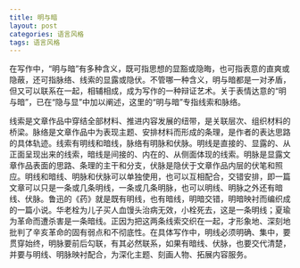 ```yaml
---
title: 明与暗
layout: post
categories: 语言风格
tags: 语言风格
---
```


在写作中，“明与暗”有多种含义，既可指思想的显豁或隐晦，也可指表意的直爽或隐蔽，还可指脉络、线索的显露或隐伏。不管哪一种含义，明与暗都是一对矛盾，但又可以联系在一起，相辅相成，成为写作的一种辩证艺术。关于表情达意的“明与暗”，已在“隐与显”中加以阐述，这里的“明与暗”专指线索和脉络。

线索是文章作品中穿结全部材料、推进内容发展的纽带，是关联层次、组织材料的桥梁。脉络是文章作品中为表现主题、安排材料而形成的条理，是作者的表达思路的具体轨迹。线索有明线和暗线，脉络有明脉和伏脉。明线是直接的、显露的、从正面呈现出来的线索，暗线是间接的、内在的、从侧面体现的线索。明脉是显露文章作品表面的思路、条理的主干和分支，伏脉是隐伏于文章作品内层的伏笔和照应。明线和暗线、明脉和伏脉可以单独使用，也可以互相配合，交错安排，即一篇文章可以只是一条或几条明线，一条或几条明脉，也可以明线、明脉之外还有暗线、伏脉。鲁迅的《药》就是既有明线，也有暗线，明暗交错，明暗映衬而编织成的一篇小说。华老栓为儿子买人血馒头治病无效，小栓死去，这是一条明线；夏瑜为革命而遭杀害是一条暗线。正因为把这两条线索交织在一起，才形象地、深刻地批判了辛亥革命的固有弱点和不彻底性。在具体写作中，明线必须明确、集中，要贯穿始终，明脉要前后勾联，有其必然联系，如果有暗线、伏脉，也要交代清楚，并要与明线、明脉映衬配合，为深化主题、刻画人物、拓展内容服务。 